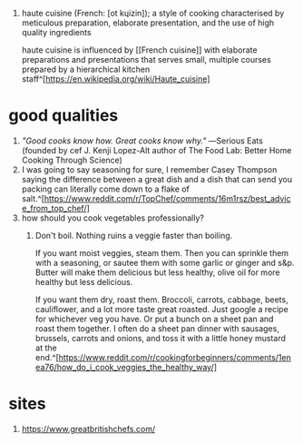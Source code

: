 1. haute cuisine (French: [ot kɥizin]); a style of cooking characterised by meticulous preparation, elaborate presentation, and the use of high quality ingredients
   
   haute cuisine is influenced by [[French cuisine]] with elaborate preparations and presentations that serves small, multiple courses prepared by a hierarchical kitchen staff^[https://en.wikipedia.org/wiki/Haute_cuisine]

# good qualities
1. *"Good cooks know how. Great cooks know why."* ―Serious Eats (founded by cef J. Kenji Lopez-Alt author of The Food Lab: Better Home Cooking Through Science)
2. I was going to say seasoning for sure, I remember Casey Thompson saying the difference between a great dish and a dish that can send you packing can literally come down to a flake of salt.^[https://www.reddit.com/r/TopChef/comments/16m1rsz/best_advice_from_top_chef/]
3. how should you cook vegetables professionally?
	1. Don't boil. Nothing ruins a veggie faster than boiling.
	   
	   If you want moist veggies, steam them. Then you can sprinkle them with a seasoning, or sautee them with some garlic or ginger and s&p. Butter will make them delicious but less healthy, olive oil for more healthy but less delicious.
	   
	   If you want them dry, roast them. Broccoli, carrots, cabbage, beets, cauliflower, and a lot more taste great roasted. Just google a recipe for whichever veg you have. Or put a bunch on a sheet pan and roast them together. I often do a sheet pan dinner with sausages, brussels, carrots and onions, and toss it with a little honey mustard at the end.^[https://www.reddit.com/r/cookingforbeginners/comments/1enea76/how_do_i_cook_veggies_the_healthy_way/]

# sites
1. https://www.greatbritishchefs.com/